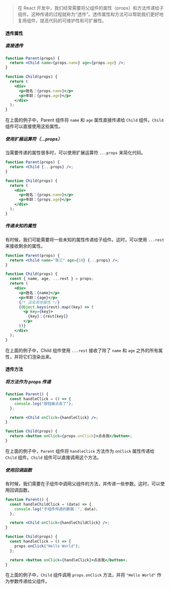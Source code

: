 > 在 React 开发中，我们经常需要将父组件的属性（props）和方法传递给子组件。这种传递的过程就称为“透传”。透传属性和方法可以帮助我们更好地复用组件，提高代码的可维护性和可扩展性。

#### 透传属性

##### 直接透传

```jsx
function Parent(props) {
  return <Child name={props.name} age={props.age} />;
}

function Child(props) {
  return (
    <div>
      <p>姓名：{props.name}</p>
      <p>年龄：{props.age}</p>
    </div>
  );
}
```

在上面的例子中，Parent 组件将 `name` 和 `age` 属性直接传递给 `Child` 组件。`Child` 组件可以直接使用这些属性。

##### 使用扩展运算符（...props）

当需要传递的属性很多时，可以使用扩展运算符 `...props` 来简化代码。

```jsx
function Parent(props) {
  return <Child {...props} />;
}

function Child(props) {
  return (
    <div>
      <p>姓名：{props.name}</p>
      <p>年龄：{props.age}</p>
    </div>
  );
}
```

##### 传递未知的属性

有时候，我们可能需要将一些未知的属性传递给子组件。这时，可以使用 `...rest` 来接收剩余的属性。

```jsx
function Parent(props) {
  return <Child name="张三" age={18} {...props} />;
}

function Child(props) {
  const { name, age, ...rest } = props;
  return (
    <div>
      <p>姓名：{name}</p>
      <p>年龄：{age}</p>
      {/* 渲染其他属性 */}
      {Object.keys(rest).map((key) => (
        <p key={key}>
          {key}：{rest[key]}
        </p>
      ))}
    </div>
  );
}
```

在上面的例子中，Child 组件使用 `...rest` 接收了除了 `name` 和 `age` 之外的所有属性，并将它们渲染出来。

#### 透传方法

##### 将方法作为 props 传递

```jsx
function Parent() {
  const handleClick = () => {
    console.log("按钮被点击了");
  };

  return <Child onClick={handleClick} />;
}

function Child(props) {
  return <button onClick={props.onClick}>点击我</button>;
}
```

在上面的例子中，`Parent` 组件将 `handleClick` 方法作为 `onClick` 属性传递给 `Child` 组件。`Child` 组件可以直接调用这个方法。

##### 使用回调函数

有时候，我们需要在子组件中调用父组件的方法，并传递一些参数。这时，可以使用回调函数。

```jsx
function Parent() {
  const handleChildClick = (data) => {
    console.log("子组件传递的数据：", data);
  };

  return <Child onClick={handleChildClick} />;
}

function Child(props) {
  const handleClick = () => {
    props.onClick("Hello World");
  };

  return <button onClick={handleClick}>点击我</button>;
}
```

在上面的例子中，`Child` 组件调用 `props.onClick` 方法，并将 `"Hello World"` 作为参数传递给父组件。
